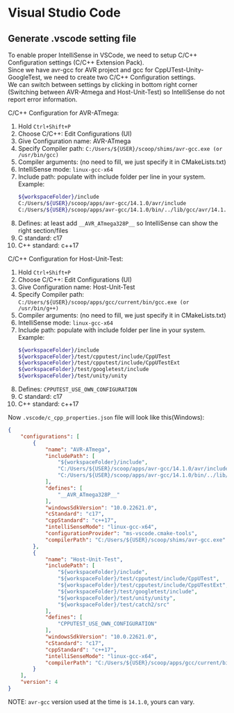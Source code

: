 # Visual Studio Code

## Generate .vscode setting file

To enable proper IntelliSense in VSCode, we need to setup C/C++ Configuration settings (C/C++ Extension Pack).  
Since we have avr-gcc for AVR project and gcc for CppUTest-Unity-GoogleTest, we need to create two C/C++ Configuration settings.  
We can switch between settings by clicking in bottom right corner (Switching between AVR-Atmega and Host-Unit-Test) so IntelliSense do not report error information.

C/C++ Configuration for AVR-ATmega:

1. Hold `Ctrl+Shift+P`
2. Choose C/C++: Edit Configurations (UI)
3. Give Configuration name: AVR-ATmega
4. Specify Compiler path: `C:/Users/${USER}/scoop/shims/avr-gcc.exe (or /usr/bin/gcc)`
5. Compiler arguments: (no need to fill, we just specify it in CMakeLists.txt)
6. IntelliSense mode: `linux-gcc-x64`
7. Include path: populate with include folder per line in your system.  
    Example:
    ```sh
    ${workspaceFolder}/include
    C:/Users/${USER}/scoop/apps/avr-gcc/14.1.0/avr/include
    C:/Users/${USER}/scoop/apps/avr-gcc/14.1.0/bin/../lib/gcc/avr/14.1.0/include
    ```
8. Defines: at least add `__AVR_ATmega328P__` so IntelliSense can show the right section/files
9. C standard: c17
10. C++ standard: c++17

C/C++ Configuration for Host-Unit-Test:

1. Hold `Ctrl+Shift+P`
2. Choose C/C++: Edit Configurations (UI)
3. Give Configuration name: Host-Unit-Test
4. Specify Compiler path: `C:/Users/${USER}/scoop/apps/gcc/current/bin/gcc.exe (or /usr/bin/g++)`
5. Compiler arguments: (no need to fill, we just specify it in CMakeLists.txt)
6. IntelliSense mode: `linux-gcc-x64`
7. Include path: populate with include folder per line in your system.  
    Example:
    ```sh
    ${workspaceFolder}/include
    ${workspaceFolder}/test/cpputest/include/CppUTest
    ${workspaceFolder}/test/cpputest/include/CppUTestExt
    ${workspaceFolder}/test/googletest/include
    ${workspaceFolder}/test/unity/unity
    ```
8. Defines: `CPPUTEST_USE_OWN_CONFIGURATION`
9. C standard: c17
10. C++ standard: c++17


Now `.vscode/c_cpp_properties.json` file will look like this(Windows):
```json
{
    "configurations": [
        {
            "name": "AVR-ATmega",
            "includePath": [
                "${workspaceFolder}/include",
                "C:/Users/${USER}/scoop/apps/avr-gcc/14.1.0/avr/include",
                "C:/Users/${USER}/scoop/apps/avr-gcc/14.1.0/bin/../lib/gcc/avr/14.1.0/include"
            ],
            "defines": [
                "__AVR_ATmega328P__"
            ],
            "windowsSdkVersion": "10.0.22621.0",
            "cStandard": "c17",
            "cppStandard": "c++17",
            "intelliSenseMode": "linux-gcc-x64",
            "configurationProvider": "ms-vscode.cmake-tools",
            "compilerPath": "C:/Users/${USER}/scoop/shims/avr-gcc.exe"
        },
        {
            "name": "Host-Unit-Test",
            "includePath": [
                "${workspaceFolder}/include",
                "${workspaceFolder}/test/cpputest/include/CppUTest",
                "${workspaceFolder}/test/cpputest/include/CppUTestExt",
                "${workspaceFolder}/test/googletest/include",
                "${workspaceFolder}/test/unity/unity",
                "${workspaceFolder}/test/catch2/src"
            ],
            "defines": [
                "CPPUTEST_USE_OWN_CONFIGURATION"
            ],
            "windowsSdkVersion": "10.0.22621.0",
            "cStandard": "c17",
            "cppStandard": "c++17",
            "intelliSenseMode": "linux-gcc-x64",
            "compilerPath": "C:/Users/${USER}/scoop/apps/gcc/current/bin/g++.exe"
        }
    ],
    "version": 4
}
```

NOTE: `avr-gcc` version used at the time is `14.1.0`, yours can vary.
